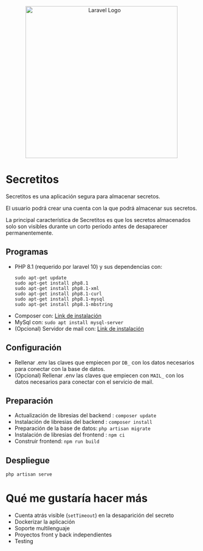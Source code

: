<p align="center"><a href="https://laravel.com" target="_blank"><img src="https://raw.githubusercontent.com/laravel/art/master/logo-lockup/5%20SVG/2%20CMYK/1%20Full%20Color/laravel-logolockup-cmyk-red.svg" width="400" alt="Laravel Logo"></a></p>

# Secretitos

Secretitos es una aplicación segura para almacenar secretos.

El usuario podrá crear una cuenta con la que podrá almacenar sus secretos.

La principal característica de Secretitos es que los secretos almacenados solo son visibles durante un 
corto período antes de desaparecer permanentemente.

## Programas
- PHP 8.1 (requerido por laravel 10) y sus dependencias con:
   ```
   sudo apt-get update
   sudo apt-get install php8.1
   sudo apt-get install php8.1-xml
   sudo apt-get install php8.1-curl
   sudo apt-get install php8.1-mysql
   sudo apt-get install php8.1-mbstring
   ```
- Composer con: [Link de instalación](https://www.digitalocean.com/community/tutorials/how-to-install-and-use-composer-on-ubuntu-20-04)
- MySql con: `sudo apt install mysql-server`
- (Opcional) Servidor de mail con: [Link de instalación](https://medium.com/@lesliedouglas23/how-to-set-up-mailpit-on-ubuntu-wsl-541778d13fd1)

## Configuración
- Rellenar .env las claves que empiecen por `DB_` con los datos necesarios para conectar con la base de datos.
- (Opcional) Rellenar .env las claves que empiecen con `MAIL_` con los datos necesarios para conectar con el servicio de mail.
## Preparación
- Actualización de libresias del backend : `composer update`
- Instalación de libresias del backend : `composer install`
- Preparación de la base de datos: `php artisan migrate`
- Instalación de libresias del frontend : `npm ci`
- Construir frontend: `npm run build`

## Despliegue
 `php artisan serve`

# Qué me gustaría hacer más
 - Cuenta atrás visible (`setTimeout`) en la desaparición del secreto
 - Dockerizar la aplicación
 - Soporte multilenguaje
 - Proyectos front y back independientes
 - Testing
